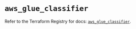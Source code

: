 # `aws_glue_classifier`

Refer to the Terraform Registry for docs: [`aws_glue_classifier`](https://registry.terraform.io/providers/hashicorp/aws/6.11.0/docs/resources/glue_classifier).
